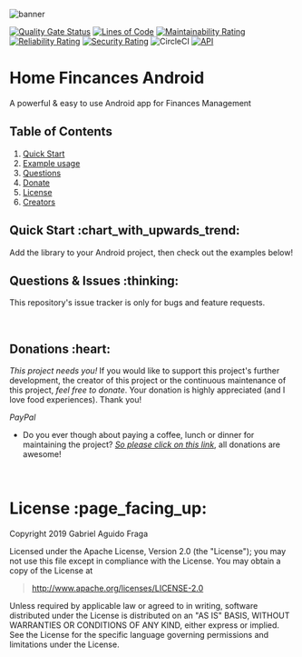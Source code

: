 ![banner](https://raw.github.com/kaapiel/Raw-content/master/Home-Finances/home-menu.png)

[![Quality Gate Status](https://sonarcloud.io/api/project_badges/measure?project=kaapiel_Android-Home-Finances&metric=alert_status)](https://sonarcloud.io/dashboard?id=kaapiel_Android-Home-Finances)
[![Lines of Code](https://sonarcloud.io/api/project_badges/measure?project=kaapiel_Android-Home-Finances&metric=ncloc)](https://sonarcloud.io/dashboard?id=kaapiel_Android-Home-Finances)
[![Maintainability Rating](https://sonarcloud.io/api/project_badges/measure?project=kaapiel_Android-Home-Finances&metric=sqale_rating)](https://sonarcloud.io/dashboard?id=kaapiel_Android-Home-Finances)
[![Reliability Rating](https://sonarcloud.io/api/project_badges/measure?project=kaapiel_Android-Home-Finances&metric=reliability_rating)](https://sonarcloud.io/dashboard?id=kaapiel_Android-Home-Finances)
[![Security Rating](https://sonarcloud.io/api/project_badges/measure?project=kaapiel_Android-Home-Finances&metric=security_rating)](https://sonarcloud.io/dashboard?id=kaapiel_Android-Home-Finances)
![CircleCI](https://img.shields.io/circleci/build/github/kaapiel/Home-Finances-Android/master)
[![API](https://img.shields.io/badge/API-26%2B-green.svg?style=flat)](https://android-arsenal.com/api?level=26)

# Home Fincances Android
A powerful & easy to use Android app for Finances Management

## Table of Contents
1. [Quick Start](#quick-start)
1. [Example usage](#examples)
1. [Questions](#report)
1. [Donate](#donate)
1. [License](#licence)
1. [Creators](#creators)

<h2 id="quick-start">Quick Start :chart_with_upwards_trend:</h2>
Add the library to your Android project, then check out the examples below!

<br/>

<h2 id="report">Questions & Issues :thinking:</h2>

This repository's issue tracker is only for bugs and feature requests.  

<br/>

<h2 id="donate">Donations :heart:</h2>

*This project needs you!* If you would like to support this project's further development, the creator of this project or the continuous maintenance of this project, *feel free to donate*. Your donation is highly appreciated (and I love food experiences). Thank you!

*PayPal*

- Do you ever though about paying a coffee, lunch or dinner for maintaining the project? [*So please click on this link*](https://www.paypal.com/cgi-bin/webscr?cmd=_donations&business=gabriel_aguido@hotmail.com&lc=US&item_name=Donation+to+Wearever+You+Are+Android+Maintenance&no_note=0&cn=&currency_code=USD&bn=PP-DonationsBF:btn_donateCC_LG.gif:NonHosted), all donations are awesome!

<br/>

<h1 id="license">License :page_facing_up:</h1>

Copyright 2019 Gabriel Aguido Fraga

Licensed under the Apache License, Version 2.0 (the "License");
you may not use this file except in compliance with the License.
You may obtain a copy of the License at

> http://www.apache.org/licenses/LICENSE-2.0

Unless required by applicable law or agreed to in writing, software
distributed under the License is distributed on an "AS IS" BASIS,
WITHOUT WARRANTIES OR CONDITIONS OF ANY KIND, either express or implied.
See the License for the specific language governing permissions and
limitations under the License.

<br/>
